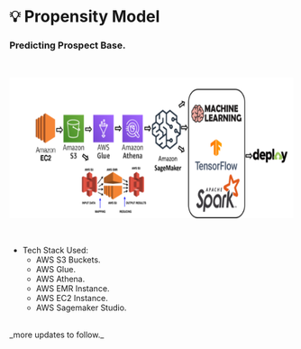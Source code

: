 # 💡 Propensity Model
### Predicting Prospect Base.<br>
  <br>
<p align="center">
  <kbd>
  <img width="700" height="250" src="https://github.com/rjrockzz/propensity-model/blob/master/static/assets/img/pipeline2.png">
  </kbd>  
</p><br>

* Tech Stack Used:
  * AWS S3 Buckets.
  * AWS Glue.
  * AWS Athena.
  * AWS EMR Instance.
  * AWS EC2 Instance.
  * AWS Sagemaker Studio.

<br>
_more updates to follow._
